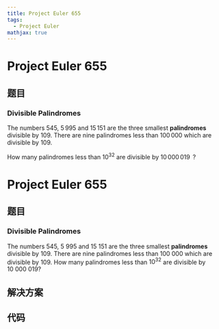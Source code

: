 ```yaml
---
title: Project Euler 655
tags:
  - Project Euler
mathjax: true
---
```

<escape><!-- more --></escape>
    
# Project Euler 655
## 题目
### Divisible Palindromes

The numbers $545$, $5\,995$ and $15\,151$ are the three smallest <b>palindromes</b> divisible by $109$. There are nine palindromes less than $100\,000$ which are divisible by $109$.

How many palindromes less than $10^{32}$ are divisible by $10\,000\,019\,$ ?


# Project Euler 655
## 题目
### Divisible Palindromes

The numbers $545$, $5\ 995$ and $15\ 151$ are the three smallest **palindromes** divisible by $109$. There are nine palindromes less than $100\ 000$ which are divisible by $109$.
How many palindromes less than $10^{32}$ are divisible by $10\ 000\ 019$?


## 解决方案


## 代码


